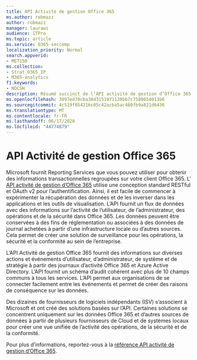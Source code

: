 ```yaml
---
title: API Activité de gestion Office 365
ms.author: robmazz
author: robmazz
manager: laurawi
audience: ITPro
ms.topic: article
ms.service: O365-seccomp
localization_priority: Normal
search.appverid:
- MET150
ms.collection:
- Strat_O365_IP
- M365-analytics
f1.keywords:
- NOCSH
description: Résumé succinct de l’API activité de gestion d’Office 365.
ms.openlocfilehash: 3997ed70cba38d3151971120bb7c7589654013b6
ms.sourcegitcommit: 4c519f054216c05c42acba5ac460fb9a821d6436
ms.translationtype: MT
ms.contentlocale: fr-FR
ms.lasthandoff: 06/17/2020
ms.locfileid: "44774879"
---
```

# <a name="office-365-management-activity-api"></a>API Activité de gestion Office 365

Microsoft fournit Reporting Services que vous pouvez utiliser pour obtenir des informations transactionnelles regroupées sur votre client Office 365. L' [API activité de gestion d’Office 365](https://docs.microsoft.com/office/office-365-management-api/office-365-management-apis-overview#office-365-management-activity-api) utilise une conception standard RESTful et OAuth v2 pour l’authentification. Ainsi, il est facile de commencer à expérimenter la récupération des données et de les inverser dans les applications et les outils de visualisation. L’API fournit un flux de données avec des informations sur l’activité de l’utilisateur, de l’administrateur, des opérations et de la sécurité dans Office 365. Les données peuvent être conservées à des fins de réglementation ou associées à des données de journal achetées à partir d’une infrastructure locale ou d’autres sources. Cela permet de créer une solution de surveillance pour les opérations, la sécurité et la conformité au sein de l’entreprise.

L’API Activité de gestion Office 365 fournit des informations sur diverses actions et événements d’utilisateur, d’administrateur, de système et de stratégie à partir des journaux d’activité Office 365 et Azure Active Directory. L’API fournit un schéma d’audit cohérent avec plus de 10 champs communs à tous les services. L’API permet aux organisations de se connecter facilement entre les événements et permet de créer des raisons de conséquence sur les données.

Des dizaines de fournisseurs de logiciels indépendants (ISV) s’associent à Microsoft et ont créé des solutions basées sur l’API. Certaines solutions se concentrent uniquement sur les données Office 365 et d’autres sources de données à partir de plusieurs fournisseurs de Cloud et de systèmes locaux pour créer une vue unifiée de l’activité des opérations, de la sécurité et de la conformité. 

Pour plus d’informations, reportez-vous à la [référence API activité de gestion d’Office 365](https://docs.microsoft.com/office/office-365-management-api/office-365-management-activity-api-reference).

